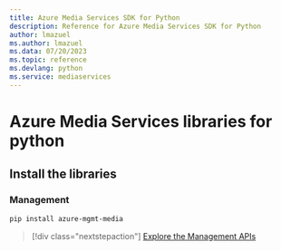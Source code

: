 ```yaml
---
title: Azure Media Services SDK for Python
description: Reference for Azure Media Services SDK for Python
author: lmazuel
ms.author: lmazuel
ms.data: 07/20/2023
ms.topic: reference
ms.devlang: python
ms.service: mediaservices
---
```

# Azure Media Services libraries for python

## Install the libraries


### Management

```bash
pip install azure-mgmt-media
```
> [!div class="nextstepaction"]
> [Explore the Management APIs](/python/api/overview/azure/mediaservices/management)